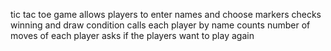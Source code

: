 tic tac toe game
allows players to enter names and choose markers
checks winning and draw condition
calls each player by name
counts number of moves of each player 
asks if the players want to play again
